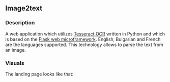 ## Image2text
### Description
A web application which utilizes [Tesseract OCR](https://code.google.com/p/tesseract-ocr/) written in Python and which is based on the [Flask web microframework](http://flask.pocoo.org/). English, Bulgarian and French are the languages  supported. This technology allows to parse the text from an image.
### Visuals
The landing page looks like that: 

<!--stackedit_data:
eyJoaXN0b3J5IjpbMTU2MTQyOTcyM119
-->